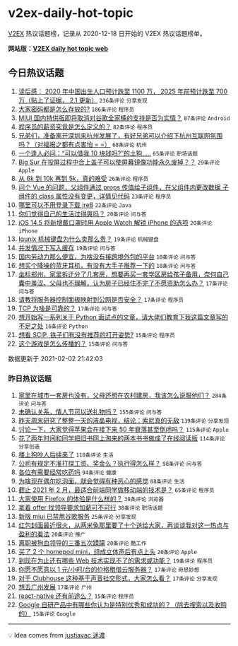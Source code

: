 # v2ex-daily-hot-topic

[V2EX](https://www.v2ex.com/) 热议话题榜，记录从 2020-12-18 日开始的 V2EX 热议话题榜单。

**网站版：[V2EX daily hot topic web](https://realleonardo.github.io/v2ex-daily-hot-topic-web/)**

## 今日热议话题

<!-- TODAY BEGIN -->

1. [读后感： 2020 年中国出生人口预计跌至 1100 万， 2025 年前预计跌至 700 万（贴上了证据， 2.1 更新）](https://www.v2ex.com/t/750565) `236条评论` `分享发现`
1. [大家密码都是怎么存放的?](https://www.v2ex.com/t/750508) `186条评论` `程序员`
1. [MIUI 国内特供版即将取消对谷歌全家桶的支持是否为实情？](https://www.v2ex.com/t/750498) `87条评论` `Android`
1. [程序员的薪资究竟是怎么定义的？](https://www.v2ex.com/t/750553) `82条评论` `程序员`
1. [兄弟们，准备离开深圳来杭州发展了，有好兄弟可以介绍下杭州互联网氛围吗？（对福报之都有点害怕 = =）](https://www.v2ex.com/t/750587) `68条评论` `杭州`
1. [一个逢人必问：“可以借我 10 块钱吗?”的土狗.....](https://www.v2ex.com/t/750629) `65条评论` `职场话题`
1. [Big Sur 在投屏过程中合上盖子可以使屏幕镜像功能永久废掉？？](https://www.v2ex.com/t/750673) `29条评论` `Apple`
1. [从 6k 到 10k 再到 5k，真的难受](https://www.v2ex.com/t/750623) `26条评论` `程序员`
1. [问个 Vue 的问题，父组件通过 props 传值给子组件，在父组件内更改数据 子组件的 class 属性没有变更，详情见代码](https://www.v2ex.com/t/750598) `23条评论` `程序员`
1. [哪里可以不用登录下载 jre8](https://www.v2ex.com/t/750687) `22条评论` `Java`
1. [你们觉得自己的生活过得爽吗？](https://www.v2ex.com/t/750653) `20条评论` `问与答`
1. [iOS 14.5 将新增戴口罩时用 Apple Watch 解锁 iPhone 的选项](https://www.v2ex.com/t/750486) `20条评论` `iPhone`
1. [Iqunix 机械键盘为什么卖那么贵？](https://www.v2ex.com/t/750647) `19条评论` `机械键盘`
1. [并发情况下写入缓存](https://www.v2ex.com/t/750489) `19条评论` `问与答`
1. [国内劳动力那么便宜，为啥没有接跨境外包的平台](https://www.v2ex.com/t/750549) `18条评论` `问与答`
1. [想买个降噪的蓝牙耳机，有没有大手子推荐一下的](https://www.v2ex.com/t/750536) `18条评论` `问与答`
1. [坐标郑州，家里拆迁分了几套房，想要再买一套学区房给孩子备用，奈何自己囊中羞涩，父母也不理解，认为房子已经住不完了不愿资助怎么办？](https://www.v2ex.com/t/750696) `17条评论` `问与答`
1. [请教将服务器控制面板映射到公网是否安全？](https://www.v2ex.com/t/750688) `17条评论` `程序员`
1. [TCP 为啥是可靠的？](https://www.v2ex.com/t/750528) `17条评论` `问与答`
1. [想开始写一系列关于 Python 面试点的文章，请大佬们教育下我这篇文章写的不足之处](https://www.v2ex.com/t/750597) `16条评论` `Python`
1. [想看 SCIP, 铁子们有没有推荐的打开姿势?](https://www.v2ex.com/t/750715) `15条评论` `程序员`
1. [这个游戏是怎么传播的？](https://www.v2ex.com/t/750556) `15条评论` `问与答`

数据更新于 2021-02-02 21:42:03

<!-- TODAY END -->

### 昨日热议话题

<!-- YESTERDAY BEGIN -->

1. [家里在城市一套房也没有，父母还想在农村建房，我该怎么说服他们？](https://www.v2ex.com/t/750131) `284条评论` `问与答`
1. [未确认关系，情人节可以送礼物吗？](https://www.v2ex.com/t/750141) `155条评论` `问与答`
1. [昨天周末研究了整整一天的液晶电视，结论：索尼真的无敌](https://www.v2ex.com/t/750191) `139条评论` `分享发现`
1. [讨论一下，大家觉得苹果会在接下来 50 年衰落甚至倒闭吗？](https://www.v2ex.com/t/750160) `115条评论` `Apple`
1. [花了两年时间和同学把旧书网上淘来的两本书书做成了在线阅读版](https://www.v2ex.com/t/750275) `114条评论` `分享创造`
1. [楼上狗吵人后续来了](https://www.v2ex.com/t/750224) `110条评论` `生活`
1. [公司有规定不准打探工资、奖金么？执行得怎么样？](https://www.v2ex.com/t/750130) `98条评论` `问与答`
1. [各位有需要经常吃药吗](https://www.v2ex.com/t/750139) `94条评论` `健康`
1. [为啥现在偶尔吃泡面，就会觉得有种恶心的感觉](https://www.v2ex.com/t/750230) `88条评论` `生活`
1. [截止 2021 年 2 月，最适合前端同学做移动端的技术是？](https://www.v2ex.com/t/750140) `65条评论` `程序员`
1. [大家使用 Firefox 的体验是什么样的？](https://www.v2ex.com/t/750430) `38条评论` `浏览器`
1. [拿着 offer 找领导要求加薪可不可行](https://www.v2ex.com/t/750376) `38条评论` `职场话题`
1. [新版 miui 已禁用谷歌服务](https://www.v2ex.com/t/750463) `25条评论` `分享发现`
1. [红包封面最近很火，从两米兔那里要了十个送给大家，再谈谈我对这一热点与盈利的看法](https://www.v2ex.com/t/750450) `20条评论` `推广`
1. [离职被狗血领导的三番五次蹂躏](https://www.v2ex.com/t/750416) `20条评论` `酷工作`
1. [买了 2 个 homepod mini，组成立体声后有点上头](https://www.v2ex.com/t/750379) `20条评论` `Apple`
1. [到现在为止还有哪些 Web 技术实现不了的需求或功能？](https://www.v2ex.com/t/750385) `19条评论` `程序员`
1. [你愿不愿意以 1 元/小时/台的价格租借云服务器？](https://www.v2ex.com/t/750375) `17条评论` `奇思妙想`
1. [对于 Clubhouse 这种基于声音社交形式，大家怎么看？](https://www.v2ex.com/t/750350) `17条评论` `分享发现`
1. [想去广州发展](https://www.v2ex.com/t/750318) `17条评论` `广州`
1. [react-native 还有前途么？](https://www.v2ex.com/t/750348) `15条评论` `程序员`
1. [Google 自研产品中有哪些你认为是特别优秀和成功的？（除去搜索以及收购的）](https://www.v2ex.com/t/750251) `15条评论` `Google`

<!-- YESTERDAY END -->

---

💡 Idea comes from [justjavac 迷渡](https://github.com/justjavac/)
